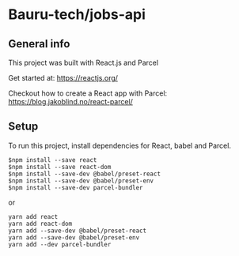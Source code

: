 # Bauru-tech/jobs-api

## General info

This project was built with React.js and Parcel

Get started at: https://reactjs.org/

Checkout how to create a React app with Parcel: https://blog.jakoblind.no/react-parcel/

## Setup
To run this project, install dependencies for React, babel and Parcel.

```
$npm install --save react
$npm install --save react-dom
$npm install --save-dev @babel/preset-react
$npm install --save-dev @babel/preset-env
$npm install --save-dev parcel-bundler
```
or

```
yarn add react
yarn add react-dom
yarn add --save-dev @babel/preset-react
yarn add --save-dev @babel/preset-env
yarn add --dev parcel-bundler
```


